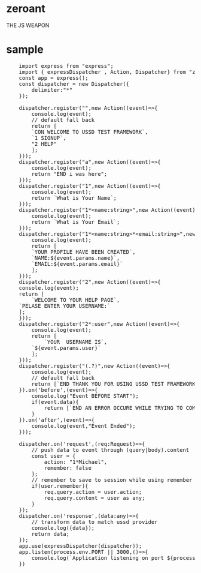 # zeroant

THE JS WEAPON

# sample

<pre>
    import express from "express";
    import { expressDispatcher , Action, Dispatcher} from "zeroant-ussd";
    const app = express();
    const dispatcher = new Dispatcher({
        delimiter:"*"
    });

    dispatcher.register("",new Action((event)=>{
        console.log(event);
        // default fall back
        return [
        `CON WELCOME TO USSD TEST FRAMEWORK`,
        `1 SIGNUP`,
        "2 HELP"
        ];
    }));
    dispatcher.register("a",new Action((event)=>{
        console.log(event);
        return "END i was here";
    }));
    dispatcher.register("1",new Action((event)=>{
        console.log(event);
        return `What is Your Name`;
    }));
    dispatcher.register("1*&lt;name:string&gt;",new Action((event)=>{
        console.log(event);
        return `What is Your Email`;
    }));
    dispatcher.register("1*&lt;name:string&gt;*&lt;email:string&gt;",new Action((event)=>{
        console.log(event);
        return [
        `YOUR PROFILE HAVE BEEN CREATED`,
        `NAME:${event.params.name}`,
        `EMAIL:${event.params.email}`
        ];
    }));
    dispatcher.register("2",new Action((event)=>{
    console.log(event);
    return [
        `WELCOME TO YOUR HELP PAGE`,
    `PELASE ENTER YOUR USERNAME:`
    ];
    }));
    dispatcher.register("2*:user",new Action((event)=>{
        console.log(event);
        return [
            `YOUR  USERNAME IS`,
        `${event.params.user}`
        ];
    }));
    dispatcher.register("(.?)",new Action((event)=>{
        console.log(event);
        // default fall back
        return [`END THANK YOU FOR USING USSD TEST FRAMEWORK`];
    }).on('before',(event)=>{
        console.log("Event BEFORE START");
        if(event.data){
            return [`END AN ERROR OCCURE WHILE TRYING TO COMPLETE YOUR REQUEST`]
        }
    }).on('after',(event)=>{
        console.log(event,"Event Ended");
    }));

    dispatcher.on('request',(req:Request)=>{
        // push data to event through (query|body).content
        const user = {
            action: "1*Michael",
            remember: false
        };
        // remember to save to session while using remember me
        if(user.remember){
            req.query.action = user.action;
            req.query.content = user as any;
        }
    });
    dispatcher.on('response',(data:any)=>{
        // transform data to match ussd provider
        console.log({data});
        return data;
    });
    app.use(expressDispatcher(dispatcher));
    app.listen(process.env.PORT || 3000,()=>{
        console.log(`Application listening on port ${process.env.PORT || 3000}`);
    })
</pre>
